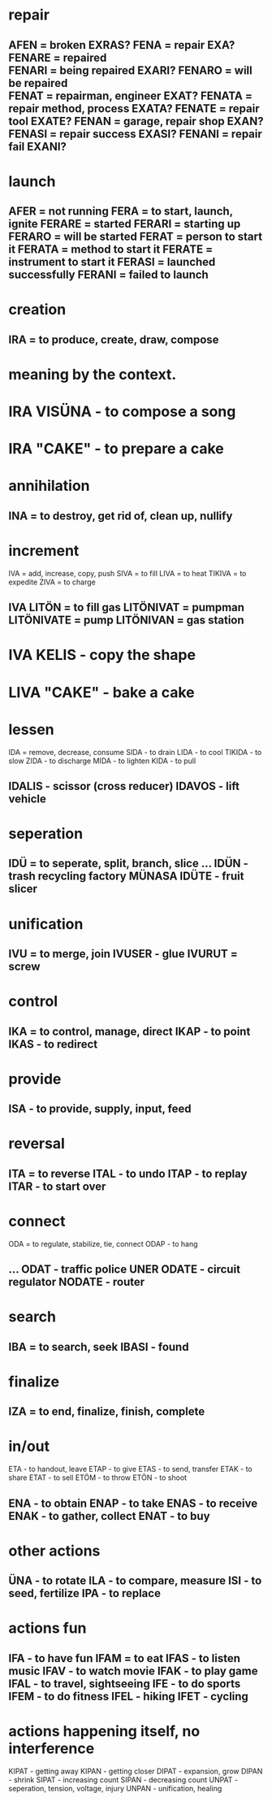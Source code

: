 # repair
AFEN = broken                    EXRAS?
FENA = repair                    EXA?
FENARE = repaired                
FENARI = being repaired          EXARI?
FENARO = will be repaired        
FENAT = repairman, engineer      EXAT?
FENATA = repair method, process  EXATA?
FENATE = repair tool             EXATE?
FENAN = garage, repair shop      EXAN?
FENASI = repair success          EXASI?
FENANI = repair fail             EXANI?
------

# launch
AFER = not running
FERA = to start, launch, ignite
FERARE = started
FERARI = starting up
FERARO = will be started
FERAT = person to start it
FERATA = method to start it
FERATE = instrument to start it
FERASI = launched successfully 
FERANI = failed to launch
------

# creation
IRA = to produce, create, draw, compose
------
# meaning by the context. 
# IRA VISÜNA - to compose a song
# IRA "CAKE" - to prepare a cake


# annihilation
INA = to destroy, get rid of, clean up, nullify
------

# increment
IVA = add, increase, copy, push
SIVA = to fill
LIVA = to heat
TIKIVA = to expedite
ZIVA = to charge

IVA LITÖN = to fill gas
LITÖNIVAT = pumpman
LITÖNIVATE = pump
LITÖNIVAN = gas station
------
# IVA KELIS - copy the shape
# LIVA "CAKE" - bake a cake


# lessen
IDA = remove, decrease, consume
SIDA - to drain
LIDA - to cool
TIKIDA - to slow
ZIDA - to discharge
MIDA - to lighten
KIDA - to pull

IDALIS - scissor (cross reducer)
IDAVOS - lift vehicle
------

# seperation
IDÜ = to seperate, split, branch, slice
... IDÜN - trash recycling factory
MÜNASA IDÜTE - fruit slicer
------

# unification
IVU = to merge, join
IVUSER - glue
IVURUT = screw
------

# control
IKA = to control, manage, direct
IKAP - to point
IKAS - to redirect
------


# provide
ISA - to provide, supply, input, feed
-------


# reversal
ITA = to reverse
ITAL - to undo
ITAP - to replay
ITAR - to start over
------

# connect
ODA = to regulate, stabilize, tie, connect
ODAP - to hang

... ODAT - traffic police
UNER ODATE - circuit regulator
NODATE - router
------

# search
IBA = to search, seek
IBASI - found
------

# finalize
IZA = to end, finalize, finish, complete
------

# in/out
ETA - to handout, leave
ETAP - to give
ETAS - to send, transfer
ETAK - to share
ETAT - to sell
ETÖM - to throw
ETÖN - to shoot

ENA - to obtain
ENAP - to take
ENAS - to receive
ENAK - to gather, collect
ENAT - to buy
--------

# other actions
ÜNA - to rotate
ILA - to compare, measure
ISI - to seed, fertilize
IPA - to replace
------

# actions fun
IFA - to have fun
IFAM = to eat
IFAS - to listen music
IFAV - to watch movie
IFAK - to play game
IFAL - to travel, sightseeing
IFE - to do sports
IFEM - to do fitness
IFEL - hiking
IFET - cycling
------


# actions happening itself, no interference
KIPAT - getting away
KIPAN - getting closer
DIPAT - expansion, grow
DIPAN - shrink
SIPAT - increasing count
SIPAN - decreasing count
UNPAT - seperation, tension, voltage, injury
UNPAN - unification, healing